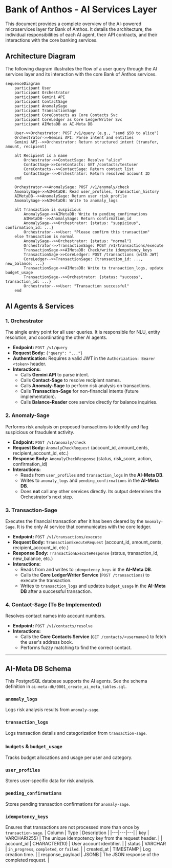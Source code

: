 # Bank of Anthos - AI Services Layer

This document provides a complete overview of the AI-powered microservices layer for Bank of Anthos. It details the architecture, the individual responsibilities of each AI agent, their API contracts, and their interactions with the core banking services.

## Architecture Diagram

The following diagram illustrates the flow of a user query through the AI services layer and its interaction with the core Bank of Anthos services.

```mermaid
sequenceDiagram
    participant User
    participant Orchestrator
    participant Gemini API
    participant ContactSage
    participant AnomalySage
    participant TransactionSage
    participant CoreContacts as Core Contacts Svc
    participant CoreLedger as Core LedgerWriter Svc
    participant AIMetaDB as AI-Meta DB

    User->>Orchestrator: POST /v1/query (e.g., "send $50 to alice")
    Orchestrator->>Gemini API: Parse intent and entities
    Gemini API-->>Orchestrator: Return structured intent (transfer, amount, recipient)
    
    alt Recipient is a name
        Orchestrator->>ContactSage: Resolve "alice"
        ContactSage->>CoreContacts: GET /contacts/testuser
        CoreContacts-->>ContactSage: Return contact list
        ContactSage-->>Orchestrator: Return resolved account ID
    end

    Orchestrator->>AnomalySage: POST /v1/anomaly/check
    AnomalySage->>AIMetaDB: Read user_profiles, transaction_history
    AIMetaDB-->>AnomalySage: Return user risk profile
    AnomalySage->>AIMetaDB: Write to anomaly_logs
    
    alt Transaction is suspicious
        AnomalySage->>AIMetaDB: Write to pending_confirmations
        AIMetaDB-->>AnomalySage: Return confirmation_id
        AnomalySage-->>Orchestrator: {status: "suspicious", confirmation_id: ...}
        Orchestrator-->>User: "Please confirm this transaction"
    else Transaction is normal
        AnomalySage-->>Orchestrator: {status: "normal"}
        Orchestrator->>TransactionSage: POST /v1/transactions/execute
        TransactionSage->>AIMetaDB: Check/write idempotency_keys
        TransactionSage->>CoreLedger: POST /transactions (with JWT)
        CoreLedger-->>TransactionSage: {transaction_id: ..., new_balance: ...}
        TransactionSage->>AIMetaDB: Write to transaction_logs, update budget_usage
        TransactionSage-->>Orchestrator: {status: "success", transaction_id: ...}
        Orchestrator-->>User: "Transaction successful"
    end
```

## AI Agents & Services

### 1. Orchestrator

The single entry point for all user queries. It is responsible for NLU, entity resolution, and coordinating the other AI agents.

- **Endpoint:** `POST /v1/query`
- **Request Body:** `{"query": "..."}`
- **Authentication:** Requires a valid JWT in the `Authorization: Bearer <token>` header.
- **Interactions:**
    - Calls **Gemini API** to parse intent.
    - Calls **Contact-Sage** to resolve recipient names.
    - Calls **Anomaly-Sage** to perform risk analysis on transactions.
    - Calls **Transaction-Sage** for non-financial intents (future implementation).
    - Calls **Balance-Reader** core service directly for balance inquiries.

### 2. Anomaly-Sage

Performs risk analysis on proposed transactions to identify and flag suspicious or fraudulent activity.

- **Endpoint:** `POST /v1/anomaly/check`
- **Request Body:** `AnomalyCheckRequest` (account_id, amount_cents, recipient_account_id, etc.)
- **Response Body:** `AnomalyCheckResponse` (status, risk_score, action, confirmation_id)
- **Interactions:**
    - Reads from `user_profiles` and `transaction_logs` in the **AI-Meta DB**.
    - Writes to `anomaly_logs` and `pending_confirmations` in the **AI-Meta DB**.
    - Does **not** call any other services directly. Its output determines the Orchestrator's next step.

### 3. Transaction-Sage

Executes the financial transaction after it has been cleared by the `Anomaly-Sage`. It is the only AI service that communicates with the core ledger.

- **Endpoint:** `POST /v1/transactions/execute`
- **Request Body:** `TransactionExecuteRequest` (account_id, amount_cents, recipient_account_id, etc.)
- **Response Body:** `TransactionExecuteResponse` (status, transaction_id, new_balance, etc.)
- **Interactions:**
    - Reads from and writes to `idempotency_keys` in the **AI-Meta DB**.
    - Calls the **Core LedgerWriter Service** (`POST /transactions`) to execute the transaction.
    - Writes to `transaction_logs` and updates `budget_usage` in the **AI-Meta DB** after a successful transaction.

### 4. Contact-Sage (To Be Implemented)

Resolves contact names into account numbers.

- **Endpoint:** `POST /v1/contacts/resolve`
- **Interactions:**
    - Calls the **Core Contacts Service** (`GET /contacts/<username>`) to fetch the user's address book.
    - Performs fuzzy matching to find the correct contact.

---

## AI-Meta DB Schema

This PostgreSQL database supports the AI agents. See the schema definition in `ai-meta-db/0001_create_ai_meta_tables.sql`.

### `anomaly_logs`
Logs risk analysis results from `anomaly-sage`.

### `transaction_logs`
Logs transaction details and categorization from `transaction-sage`.

### `budgets` & `budget_usage`
Tracks budget allocations and usage per user and category.

### `user_profiles`
Stores user-specific data for risk analysis.

### `pending_confirmations`
Stores pending transaction confirmations for `anomaly-sage`.

### `idempotency_keys`
Ensures that transactions are not processed more than once by `transaction-sage`.
| Column | Type | Description |
|---|---|---|
| key | VARCHAR(255) | The unique idempotency key from the request header. |
| account_id | CHARACTER(10) | User account identifier. |
| status | VARCHAR | `in_progress`, `completed`, or `failed`. |
| created_at | TIMESTAMP | Log creation time. |
| response_payload | JSONB | The JSON response of the completed request. |

